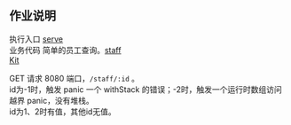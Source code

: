 作业说明
---
执行入口 [serve](./cmd/homework/serve.go)  
业务代码 简单的员工查询。[staff](internal/homework/staff)  
[Kit](internal/homework/kit)

GET 请求 8080 端口，`/staff/:id` 。  
id为-1时，触发 panic 一个 withStack 的错误；-2时，触发一个运行时数组访问越界 panic，没有堆栈。  
id为1、2时有值，其他id无值。
